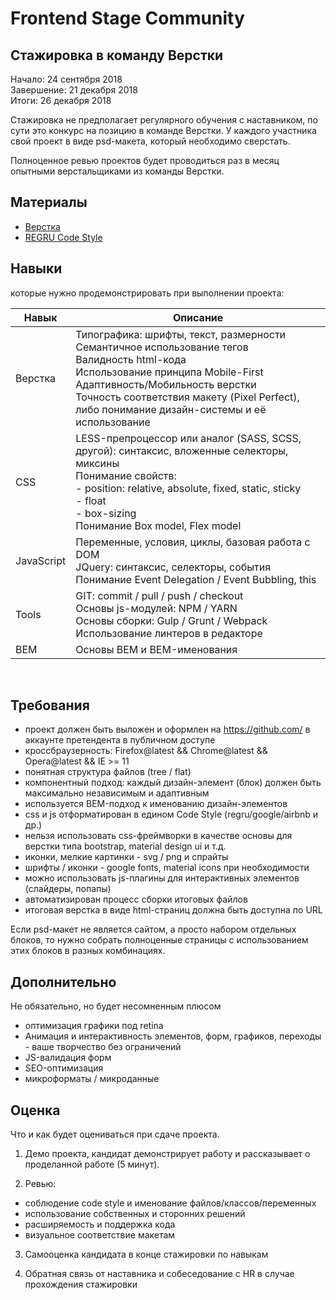 Frontend Stage Community
===================
## Стажировка в команду Верстки

Начало: 24 сентября 2018<br>
Завершение: 21 декабря 2018<br>
Итоги: 26 декабря 2018

Стажировка не предполагает регулярного обучения с наставником, по сути это конкурс на позицию в команде Верстки. У каждого участника свой проект в виде psd-макета, который необходимо сверстать.

Полноценное ревью проектов будет проводиться раз в месяц опытными верстальщиками из команды Верстки.

## Материалы
- [Верстка](https://www.mindmeister.com/974906786)
- [REGRU Code Style](https://github.com/regru/frontend-stage/edit/master/CODESTYLE.md)


## Навыки
которые нужно продемонстрировать при выполнении проекта:

| Навык      | Описание                                                                                                                                                                                                                  |
|------------|---------------------------------------------------------------------------------------------------------------------------------------------------------------------------------------------------------------------------|
| Верстка    | Типографика: шрифты, текст, размерности<br>Семантичное использование тегов<br>Валидность html-кода<br>Использование принципа Mobile-First<br>Адаптивность/Мобильность верстки<br>Точность соответствия макету (Pixel Perfect), либо понимание дизайн-системы и её использование               |
| CSS        | LESS-препроцессор или аналог (SASS, SCSS, другой): синтаксис, вложенные селекторы, миксины<br>Понимание свойств: <br>- position: relative, absolute, fixed, static, sticky<br>- float <br>- box-sizing<br>  Понимание Box model, Flex model |
| JavaScript | Переменные, условия, циклы, базовая работа с DOM <br>JQuery: синтаксис, селекторы, события <br>Понимание Event Delegation / Event Bubbling, this                                                                                  |
| Tools      | GIT: commit / pull / push / checkout <br>Основы js-модулей: NPM / YARN <br>Основы сборки: Gulp / Grunt / Webpack <br>Использование линтеров в редакторе                                                                               |
| BEM        | Основы BEM и BEM-именования                                                                                                                                                                                               |

<br>

## Требования
- проект должен быть выложен и оформлен  на https://github.com/ в аккаунте претендента в публичном доступе
- кроссбраузерность: Firefox@latest && Chrome@latest && Opera@latest && IE >= 11
- понятная структура файлов (tree / flat)
- компонентный подход: каждый дизайн-элемент (блок) должен быть максимально независимым и адаптивным
- используется BEM-подход к именованию дизайн-элементов
- css и js отформатирован в едином Code Style (regru/google/airbnb и др.)
- нельзя использовать css-фреймворки в качестве основы для верстки типа bootstrap, material design ui и т.д.
- иконки, мелкие картинки - svg / png и спрайты
- шрифты / иконки - google fonts, material icons при необходимости
- можно использовать js-плагины для интерактивных элементов (слайдеры, попапы)
- автоматизирован процесс сборки итоговых файлов
- итоговая верстка в виде html-страниц должна быть доступна по URL

Если psd-макет не является сайтом, а просто набором отдельных блоков, то нужно собрать полноценные страницы
с использованием этих блоков в разных комбинациях.


## Дополнительно
Не обязательно, но будет несомненным плюсом

- оптимизация графики под retina
- Анимация и интерактивность элементов, форм, графиков, переходы - ваше творчество без ограничений
- JS-валидация форм
- SEO-оптимизация
- микроформаты / микроданные

## Оценка
Что и как будет оцениваться при сдаче проекта.

1. Демо проекта, кандидат демонстрирует работу и рассказывает о проделанной работе (5 минут).

2. Ревью: 

- соблюдение code style и именование файлов/классов/переменных
- использование собственных и сторонних решений
- расширяемость и поддержка кода
- визуальное соответствие макетам

3. Самооценка кандидата в конце стажировки по навыкам

4. Обратная связь от наставника и собеседование с HR в случае прохождения стажировки



